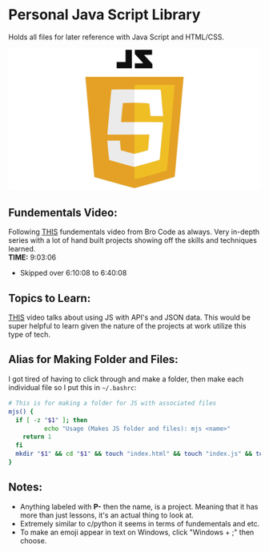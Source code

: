 # Personal Java Script Library
Holds all files for later reference with Java Script and HTML/CSS.

![Alt Text](./logo.png)

## Fundementals Video:
Following [THIS](https://www.youtube.com/watch?v=lfmg-EJ8gm4) fundementals
video from Bro Code as always. Very in-depth series with a lot of hand
built projects showing off the skills and techniques learned.  
**TIME:** 9:03:06
- Skipped over 6:10:08 to 6:40:08

## Topics to Learn:
[THIS](https://www.youtube.com/watch?v=37vxWr0WgQk) video talks about using JS
with API's and JSON data. This would be super helpful to learn given the nature
of the projects at work utilize this type of tech.

## Alias for Making Folder and Files:
I got tired of having to click through and make a folder, then make each
individual file so I put this in `~/.bashrc`:
```sh
# This is for making a folder for JS with associated files
mjs() {
  if [ -z "$1" ]; then
          echo "Usage (Makes JS folder and files): mjs <name>"
    return 1
  fi
  mkdir "$1" && cd "$1" && touch "index.html" && touch "index.js" && touch "style.css"
}
```

## Notes:
- Anything labeled with **P-** then the name, is a project. Meaning
that it has more than just lessons, it's an actual thing to look at.
- Extremely similar to c/python it seems in terms of fundementals and etc.
- To make an emoji appear in text on Windows, click "Windows + ;" then choose.